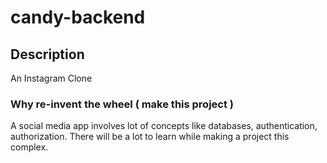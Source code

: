 # candy-backend
## Description
An Instagram Clone

### Why re-invent the wheel ( make this project )
A social media app involves lot of concepts like databases, authentication, authorization. There will be a lot to learn while making a project this complex.

